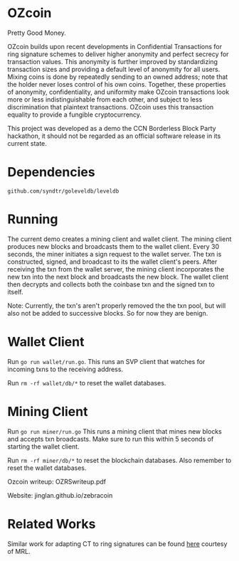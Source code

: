 OZcoin
======

Pretty Good Money.

OZcoin builds upon recent developments in Confidential Transactions for ring
signature schemes to deliver higher anonymity and perfect secrecy for
transaction values.  This anonymity is further improved by standardizing
transaction sizes and providing a default level of anonymity for all users.
Mixing coins is done by repeatedly sending to an owned address; note that the 
holder never loses control of his own coins.  Together, these properties of
anonymity, confidentiality, and uniformity make OZcoin transactions look more or
less indistinguishable from each other, and subject to less discrimination that
plaintext transactions.  OZcoin uses this transaction equality to provide a
fungible cryptocurrency.

This project was developed as a demo the CCN Borderless Block Party hackathon,
it should not be regarded as an official software release in its current state.

Dependencies
============
`github.com/syndtr/goleveldb/leveldb`

Running
=======
The current demo creates a mining client and wallet client.  The mining client
produces new blocks and broadcasts them to the wallet client.  Every 30 seconds,
the miner initiates a sign request to the wallet server. The txn is constructed,
signed, and broadcast to its the wallet client's peers.  After receiving the txn
from the wallet server, the mining client incorporates the new txn into the next
block and broadcasts the new block.  The wallet client then decrypts and 
collects both the coinbase txn and the signed txn to itself.

Note: Currently, the txn's aren't properly removed the the txn pool, but will
also not be added to successive blocks. So for now they are benign.

Wallet Client
=====================

Run `go run wallet/run.go`.
This runs an SVP client that watches for incoming txns to the receiving address.

Run `rm -rf wallet/db/*` to reset the wallet databases.

Mining Client
=====================

Run `go run miner/run.go`
This runs a mining client that mines new blocks and accepts txn broadcasts.
Make sure to run this within 5 seconds of starting the wallet client.

Run `rm -rf miner/db/*` to reset the blockchain databases. Also remember to
reset the wallet databases.

Ozcoin writeup: OZRSwriteup.pdf

Website: jinglan.github.io/zebracoin

Related Works
=============

Similar work for adapting CT to ring signatures can be found [here](https://eprint.iacr.org/2015/1098.pdf) courtesy of MRL.

